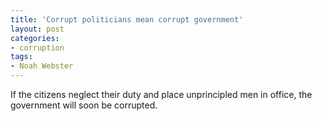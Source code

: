 ```yaml
---
title: 'Corrupt politicians mean corrupt government'
layout: post
categories:
- corruption
tags:
- Noah Webster
---
```


If the citizens neglect their duty and place unprincipled men in office, the government will soon be corrupted.